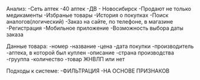Анализ:
-Сеть аптек 
-40 аптек 
-ДВ - Новосибирск 
-Продают не только медикаменты 
-Избраные товары 
-История о покупках
-Поиск аналогов(логический)
-Заказ на сайте, по телефоне, в магазине 
-Регистрация
-Мобильное приложение
-Возможность выбора даты заказа

Данные товара:
-номер
-название
-цена
-дата покупки 
-производитель
-аптека, в которой был куплен
-описание
-страна производства
-грууппа
-количество
-товар ЖНВЛП или нет

Подходы к системе:
-ФИЛЬТРАЦИЯ
-НА ОСНОВЕ ПРИЗНАКОВ
